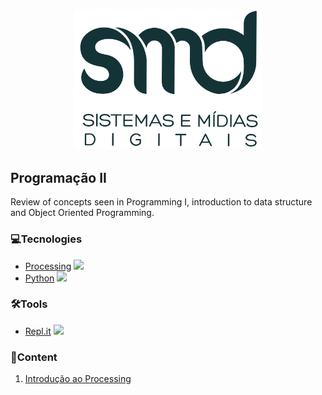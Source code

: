 <h3 align="center">
  <img src="../smd.png" width="300px"><br>
</h3>

## Programação II
Review of concepts seen in Programming I, introduction to data structure and Object Oriented Programming.

### 💻Tecnologies
  * [Processing](https://processing.org/) <img src="https://upload.wikimedia.org/wikipedia/commons/thumb/2/2e/Processing_3_logo.png/600px-Processing_3_logo.png" width="20px">
  * [Python](https://www.python.org/) <img src="https://upload.wikimedia.org/wikipedia/commons/thumb/c/c3/Python-logo-notext.svg/768px-Python-logo-notext.svg.png" width="15px">

### 🛠️Tools
  * [Repl.it](https://repl.it/) <img src="https://repl.it/public/images/icon-square.png" width="15px">

### 🎯Content
<ol>
  <li><a href="Programação I/Aula 1 - Introdução ao processing/">
    Introdução ao Processing
  </a></li>
</ol>
